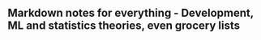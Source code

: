 Markdown notes for everything - Development, ML and statistics theories, even grocery lists
-------------------------------------------------------------------------------------------
